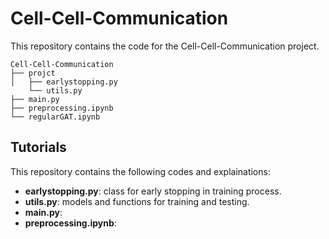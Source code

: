 # Cell-Cell-Communication

This repository contains the code for the Cell-Cell-Communication project.

```
Cell-Cell-Communication
├── projct
│   ├── earlystopping.py
    └── utils.py
├── main.py
├── preprocessing.ipynb
└── regularGAT.ipynb
```

## Tutorials

This repository contains the following codes and explainations:

- **earlystopping.py**: class for early stopping in training process.
- **utils.py**: models and functions for training and testing.
- **main.py**: 
- **preprocessing.ipynb**:
